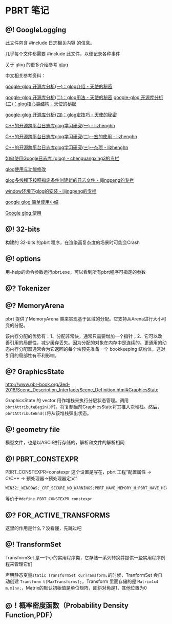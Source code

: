 # PBRT 笔记

## @! GoogleLogging

此文件包含 #include 日志相关内容 的信息。

几乎每个文件都需要 #include 此文件，以便记录各种事件

关于 glog 的更多介绍参考 [glog](../src/ext/glog/doc/glog.html)

中文相关参考资料：

[google-glog 开源库分析(一)：glog介绍 - 天使的秘密](http://www.cnblogs.com/davidyang2415/p/3861109.html)

[google-glog 开源库分析(二)：glog用法 - 天使的秘密](http://www.cnblogs.com/davidyang2415/p/3861112.html)
[google-glog 开源库分析(三)：glog核心类结构 - 天使的秘密](http://www.cnblogs.com/davidyang2415/p/3861118.html)

[google-glog 开源库分析(四)：glog宏技巧 - 天使的秘密](http://www.cnblogs.com/davidyang2415/p/3861120.html)

[C++的开源跨平台日志库glog学习研究(一) - lizhenghn](http://www.cnblogs.com/lizhenghn/p/3704749.html)

[C++的开源跨平台日志库glog学习研究(二)--宏的使用 - lizhenghn](http://www.cnblogs.com/lizhenghn/archive/2014/05/03/3705410.html)

[C++的开源跨平台日志库glog学习研究(三)--杂项 - lizhenghn](
http://www.cnblogs.com/lizhenghn/p/3720508.html)

[如何使用Google日志库 (glog) - chenguangxing3的专栏](http://blog.csdn.net/chenguangxing3/article/details/17150069)

[glog使用与功能修改](http://www.cppfans.org/1566.html)

[glog多线程下按照指定条件创建新的日志文件 - lijingpeng的专栏](
http://blog.csdn.net/lijingpengchina/article/details/9050539)

[window环境下glog的安装 - lijingpeng的专栏](http://blog.csdn.net/lijingpengchina/article/details/9047777)

[google glog 简单使用小结](https://www.jianshu.com/p/762b9602e07b)

[Google glog 使用](https://www.cnblogs.com/zhoug2020/p/5884598.html)



## @! 32-bits

构建的 32-bits 的pbrt 程序，在渲染高复杂度的场景时可能会Crash



## @! options 

用-help的命令参数运行pbrt.exe，可以看到所有pbrt程序可指定的参数

## @? Tokenizer



##  @? MemoryArena

pbrt 提供了MemoryArena 类来实现基于区域的分配。它支持从Arena进行大小可变的分配。

该内存分配的优势有：1、分配非常快，通常只需要增加一个指针；2、它可以改善引用的局部性，减少缓存丢失。因为分配的对象在内存中是连续的。更通用的动态内存分配器通常会为它返回的每个块预先准备一个 bookkeeping 结构体，这对引用的局部性有不利影响。

## @? GraphicsState 

http://www.pbr-book.org/3ed-2018/Scene_Description_Interface/Scene_Definition.html#GraphicsState

GraphicsState 的 vector 用作堆栈来执行分层状态管理。调用`pbrtAttributeBegin()`时，将复制当前GraphicsState将其推入次堆栈。然后，`pbrtAttributeEnd()`将从该堆栈弹出状态。

## @! geometry file

模型文件，也是以ASCII进行存储的，解析和文件的解析相同



## @! PBRT_CONSTEXPR

PBRT_CONSTEXPR=constexpr 这个设置是写在，pbrt 工程“配置属性 -> C/C++ -> 预处理器->预处理器定义”

```C++
WIN32;_WINDOWS;_CRT_SECURE_NO_WARNINGS;PBRT_HAVE_MEMORY_H;PBRT_HAVE_HEX_FP_CONSTANTS;PBRT_HAVE_BINARY_CONSTANTS;PBRT_HAVE_CONSTEXPR;PBRT_CONSTEXPR=constexpr;PBRT_HAVE_ALIGNAS;PBRT_HAVE_ALIGNOF;PBRT_HAVE_NONPOD_IN_UNIONS;PBRT_NOINLINE=__declspec(noinline);PBRT_HAVE__ALIGNED_MALLOC;PBRT_THREAD_LOCAL=thread_local;GOOGLE_GLOG_DLL_DECL=;PTEX_STATIC;CMAKE_INTDIR="Debug";%(PreprocessorDefinitions)
```

等价于`#define PBRT_CONSTEXPR constexpr`



## @? FOR_ACTIVE_TRANSFORMS

这里的作用是什么？没看懂，先跳过吧



## @! TransformSet

TransformSet 是一个小的实用程序类，它存储一系列转换并提供一些实用程序例程来管理它们

声明静态变量`static TransformSet curTransform;`的时候，TranformSet 会自动创建 `Transform t[MaxTransforms];`，Transform 里面存储的是 `Matrix4x4 m,mInv;`，Matrix的默认初始值是单位矩阵，即斜对角是1，其他位置为0

## @！概率密度函数（Probability Density Function,PDF）